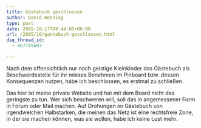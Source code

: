 ```yaml
---
title: Gästebuch geschlossen
author: David Henning
type: post
date: 2005-10-17T08:44:05+00:00
url: /2005/10/gastebuch-geschlossen.html
dsq_thread_id:
  - 467745607

---
```

Nach dem offensichtlich nur noch geistige Kleinkinder das Gästebuch als Beschwerdestelle für ihr mieses Benehmen im Pinboard bzw. dessen Konsequenzen nutzen, habe ich beschlossen, es erstmal zu schließen.
  
Das hier ist meine private Website und hat mit dem Board nicht das geringste zu tun. Wer sich beschweren will, soll das in angemessener Form in Forum oder Mail machen. Auf Drohungen im Gästebuch von irgendwelchen Halbstarken, die meinen das Netz ist eine rechtsfreie Zone, in der sie machen können, was sie wollen, habe ich keine Lust mehr.